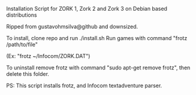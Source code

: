 Installation Script for ZORK 1, Zork 2 and Zork 3 on Debian based distributions

Ripped from gustavohmsilva@github and downsized.

To install, clone repo and run ./install.sh
Run games with command "frotz /path/to/file"

(Ex: "frotz ~/Infocom/ZORK.DAT")

To uninstall remove frotz with command "sudo apt-get remove frotz", then delete this folder.

PS: This script installs frotz, and Infocom textadventure parser.
